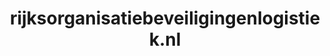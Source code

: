 ---
layout: post
title: "rijksorganisatiebeveiligingenlogistiek.nl"
internal_url: "/dutchgov/rijksorganisatiebeveiligingenlogistiek.nl.html"
subdomains_count: 5
all_subdomains_count: 5
urls_count: 5
ssl_rank: 0
http_rank: 65
url_link: /data/rijksorganisatiebeveiligingenlogistiek.nl/urls.txt
all_subdomains_link: /data/rijksorganisatiebeveiligingenlogistiek.nl/all_subdomains.txt
subdomains_link: /data/rijksorganisatiebeveiligingenlogistiek.nl/subdomains.txt
categories: dutchgov
---
